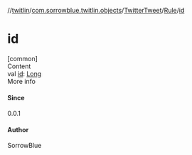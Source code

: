 //[twitlin](../../../index.md)/[com.sorrowblue.twitlin.objects](../../index.md)/[TwitterTweet](../index.md)/[Rule](index.md)/[id](id.md)



# id  
[common]  
Content  
val [id](id.md): [Long](https://kotlinlang.org/api/latest/jvm/stdlib/kotlin/-long/index.html)  
More info  


#### Since  


0.0.1



#### Author  


SorrowBlue

  



